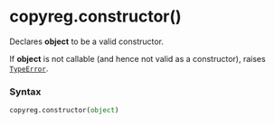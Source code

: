 # copyreg.constructor()

Declares **object** to be a valid constructor.

If **object** is not callable (and hence not valid as a constructor), raises [`TypeError`](/exceptions/TypeError.md).

### Syntax

```python
copyreg.constructor(object)
```
